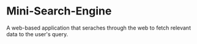 # Mini-Search-Engine

A web-based application that seraches through the web to fetch relevant data to the user's query.
